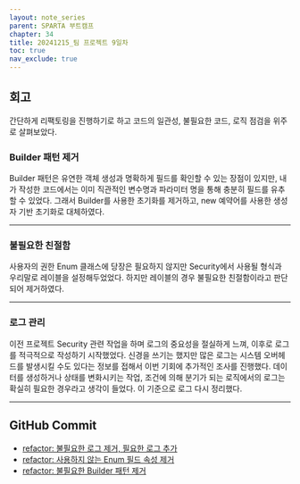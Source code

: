 ```yaml
---
layout: note_series
parent: SPARTA 부트캠프
chapter: 34
title: 20241215_팀 프로젝트 9일차
toc: true
nav_exclude: true
---
```


## 회고
간단하게 리팩토링을 진행하기로 하고 코드의 일관성, 불필요한 코드, 로직 점검을 위주로 살펴보았다.

### Builder 패턴 제거
Builder 패턴은 유연한 객체 생성과 명확하게 필드를 확인할 수 있는 장점이 있지만,
내가 작성한 코드에서는 이미 직관적인 변수명과 파라미터 명을 통해 충분히 필드를 유추할 수 있었다.
그래서 Builder를 사용한 초기화를 제거하고, new 예약어를 사용한 생성자 기반 초기화로 대체하였다.

---

### 불필요한 친절함
사용자의 권한 Enum 클래스에 당장은 필요하지 않지만 Security에서 사용될 형식과 우리말로 레이블을 설정해두었었다.
하지만 레이블의 경우 불필요한 친절함이라고 판단되어 제거하였다.

---

### 로그 관리
이전 프로젝트 Security 관련 작업을 하며 로그의 중요성을 절실하게 느껴,
이후로 로그를 적극적으로 작성하기 시작했었다.
신경을 쓰기는 했지만 많은 로그는 시스템 오버헤드를 발생시킬 수도 있다는 정보를 접해서 이번 기회에 추가적인 조사를 진행했다.
데이터를 생성하거나 상태를 변화시키는 작업, 조건에 의해 분기가 되는 로직에서의 로그는 확실히 필요한 경우라고 생각이 들었다.
이 기준으로 로그 다시 정리했다.

---

## GitHub Commit
- [refactor: 불필요한 로그 제거, 필요한 로그 추가](https://github.com/jv-cc/FlowMesh/commit/1d6f9adf22168c11b100494326a652f5e676fd48)
- [refactor: 사용하지 않는 Enum 필드 속성 제거](https://github.com/jv-cc/FlowMesh/commit/cddd51d7eb0bf9b3e2670421596709e3bfa2f27f)
- [refactor: 불필요한 Builder 패턴 제거](https://github.com/jv-cc/FlowMesh/commit/4833f7cc8078a9bdf3dc26420f5cbd72327aad1c)